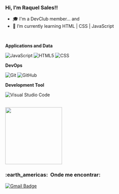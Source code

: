 <h3>Hi, I’m Raquel Sales!!</h3>

- 🎓 I'm a DevClub member... and<br>
- 🌱 I’m currently learning HTML | CSS | JavaScript 


<br>

**Applications and Data**

  ![JavaScript](https://img.shields.io/badge/-JavaScript-333333?style=flat&logo=javascript)
  ![HTML5](https://img.shields.io/badge/-HTML5-333333?style=flat&logo=HTML5)
  ![CSS](https://img.shields.io/badge/-CSS-333333?style=flat&logo=CSS3&logoColor=1572B6)
  

**DevOps**

  ![Git](https://img.shields.io/badge/-Git-333333?style=flat&logo=git)
  ![GitHub](https://img.shields.io/badge/-GitHub-333333?style=flat&logo=github)
  

**Development Tool**

  ![Visual Studio Code](https://img.shields.io/badge/-Visual%20Studio%20Code-333333?style=flat&logo=visual-studio-code&logoColor=007ACC)
 

<br/>

<a href="https://github.com/raquesales">
  <img height="180em" src="https://github-readme-stats.vercel.app/api?username=raquesales&theme=dracula&show_icons=true" />
</a>

<br/>

<h3> :earth_americas: &nbsp;Onde me encontrar: </h3> 


[![Gmail Badge](https://img.shields.io/badge/-salesraquel.rs@gmail.com-006bed?style=flat-square&logo=Gmail&logoColor=white&link=mailto:SEU-EMAIL)](mailto:SEU-EMAIL)
